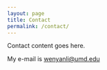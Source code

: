 ```yaml
---
layout: page
title: Contact
permalink: /contact/
---
```


Contact content goes here.

My e-mail is wenyanli@umd.edu